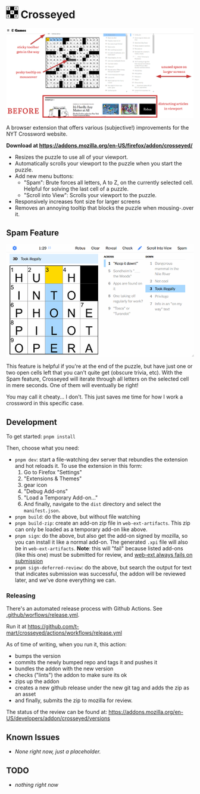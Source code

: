 <h1><img src="src/icons/icon.svg" width="32" /> Crosseyed</h1>

<p align="center">
  <img src="docs/before-and-after.gif" width="800" alt="Spam feature">
</p>

A browser extension that offers various (subjective!) improvements for the NYT Crossword website.

**Download at <https://addons.mozilla.org/en-US/firefox/addon/crosseyed/>**

- Resizes the puzzle to use all of your viewport.
- Automatically scrolls your viewport to the puzzle when you start the puzzle.
- Add new menu buttons:
  - "Spam": Brute forces all letters, A to Z, on the currently selected cell. Helpful for solving
    the last cell of a puzzle.
  - "Scroll into View": Scrolls your viewport to the puzzle.
- Responsively increases font size for larger screens
- Removes an annoying tooltip that blocks the puzzle when mousing-.over it.

## Spam Feature

<p align="center">
  <img src="docs/spam.gif" width="800" alt="Spam feature">
</p>

This feature is helpful if you're at the end of the puzzle, but have just one or two open cells left
that you can't quite get (obscure trivia, etc). With the Spam feature, Crosseyed will iterate
through all letters on the selected cell in mere seconds. One of them will eventually be right!

You may call it cheaty... I don't. This just saves me time for how I work a crossword in this
specific case.

## Development

To get started: `pnpm install`

Then, choose what you need:

- `pnpm dev`: start a file-watching dev server that rebundles the extension and hot reloads it. To
  use the extension in this form:
  1. Go to Firefox "Settings"
  2. "Extensions & Themes"
  3. gear icon
  4. "Debug Add-ons"
  5. "Load a Temporary Add-on..."
  6. And finally, navigate to the `dist` directory and select the `manifest.json`.
- `pnpm build`: do the above, but without file watching
- `pnpm build-zip`: create an add-on zip file in `web-ext-artifacts`. This zip can only be loaded as
  a temporary add-on like above.
- `pnpm sign`: do the above, but also get the add-on signed by mozilla, so you can install it like a
  normal add-on. The generated `.xpi` file will also be in `web-ext-artifacts`. **Note**: this will
  "fail" because listed add-ons (like this one) must be submitted for review, and
  [web-ext always fails on submission](https://github.com/mozilla/web-ext/issues/804)
- `pnpm sign-deferred-review`: do the above, but search the output for text that indicates
  submission was successful, the addon will be reviewed later, and we've done everything we can.

### Releasing

There's an automated release process with Github Actions. See
[.github/worflows/release.yml](https://github.com/t-mart/crosseyed/blob/master/.github/workflows/release.yml).

Run it at <https://github.com/t-mart/crosseyed/actions/workflows/release.yml>

As of time of writing, when you run it, this action:

- bumps the version
- commits the newly bumped repo and tags it and pushes it
- bundles the addon with the new version
- checks ("lints") the addon to make sure its ok
- zips up the addon
- creates a new github release under the new git tag and adds the zip as an asset
- and finally, submits the zip to mozilla for review.

The status of the review can be found at:
<https://addons.mozilla.org/en-US/developers/addon/crosseyed/versions>

## Known Issues

- _None right now, just a placeholder._

## TODO

- _nothing right now_
